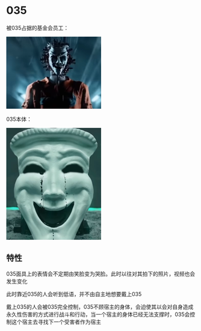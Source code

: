 # 035
被035占据的基金会员工：

<img src=image.png width=50%>

035本体：

<img src=image-1.png width=50%>

## 特性
035面具上的表情会不定期由笑脸变为哭脸。此时以往对其拍下的照片，视频也会发生变化

此时靠近035的人会听到低语，并不由自主地想要戴上035

戴上035的人会被035完全控制，035不顾宿主的身体，会迫使其以会对自身造成永久性伤害的方式进行战斗和行动，当一个宿主的身体已经无法支撑时，035会控制这个宿主去寻找下一个受害者作为宿主
